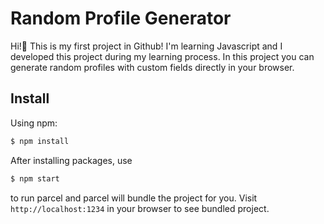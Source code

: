 # Random Profile Generator

Hi!:wave: This is my first project in Github! I'm learning Javascript and I developed this project during my learning process. In this project you can generate random profiles with custom fields directly in your browser.

## Install

Using npm:

```bash
$ npm install
```
After installing packages, use

```bash
$ npm start
```

to run parcel and parcel will bundle the project for you. Visit `http://localhost:1234` in your browser to see bundled project.